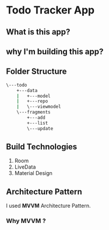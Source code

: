 # Todo Tracker App
## What is this app?
## why I'm building this app?

## Folder Structure 
```bash
\---todo
    +---data
    |   +---model
    |   +---repo
    |   \---viewmodel
    \---fragments
        +---add
        +---list
        \---update
```
## Build Technologies
1. Room
1. LiveData
1. Material Design

## Architecture Pattern 
I used **MVVM** Architecture Pattern.
### Why **MVVM** ?
